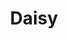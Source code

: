 ---
title: Daisy
image: assets/images/fulls/Daisy-2015-12-19.jpg
thumbnail: assets/images/thumbs/Daisy-2015-12-19.jpg
caption: Beautiful tiny daisy.
---